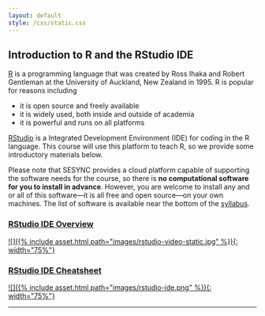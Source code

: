 ```yaml
---
layout: default
style: /css/static.css
---
```


## Introduction to R and the RStudio IDE

[R](https://www.r-project.org/about.html) is a programming language that was created by Ross Ihaka and Robert Gentleman at the University of Auckland, New Zealand in 1995.  R is popular for reasons including 

- it is open source and freely available
- it is widely used, both inside and outside of academia
- it is powerful and runs on all platforms


[RStudio](https://rstudio.com/) is a Integrated Development Environment (IDE) for coding in the R language. 
This course will use this platform to teach R, so we provide some introductory materials below. 

Please note that SESYNC provides a cloud platform capable of supporting the software needs for the course, so there is **no computational software for you to install in advance**. However, you are welcome to install any and or all of this software—it is all free and open source—on your own machines.  The list of software is available near the bottom of the [syllabus](https://cyberhelp.sesync.org/syllabi/2020/07/21/summer-institute.html).  

### [RStudio IDE Overview](https://fast.wistia.net/embed/iframe/520zbd3tij?videoFoam=true)

[![]({% include asset.html path="images/rstudio-video-static.jpg" %}){: width="75%"}](https://fast.wistia.net/embed/iframe/520zbd3tij?videoFoam=true) 

### [RStudio IDE Cheatsheet](./assets/images/rstudio-ide.pdf)

[![]({% include asset.html path="images/rstudio-ide.png" %}){: width="75%"}](assets/images/rstudio-ide.pdf) 

---

